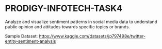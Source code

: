 # PRODIGY-INFOTECH-TASK4
Analyze and visualize sentiment patterns in social media data to understand public opinion and attitudes towards specific topics or brands.

Sample Dataset: https://www.kaggle.com/datasets/jp797498e/twitter-entity-sentiment-analysis
